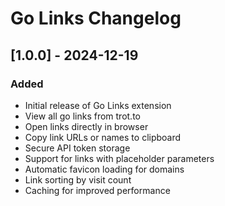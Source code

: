 # Go Links Changelog

## [1.0.0] - 2024-12-19

### Added
- Initial release of Go Links extension
- View all go links from trot.to
- Open links directly in browser
- Copy link URLs or names to clipboard
- Secure API token storage
- Support for links with placeholder parameters
- Automatic favicon loading for domains
- Link sorting by visit count
- Caching for improved performance